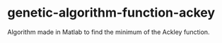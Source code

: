 # genetic-algorithm-function-ackey
Algorithm made in Matlab to find the minimum of the Ackley function.

